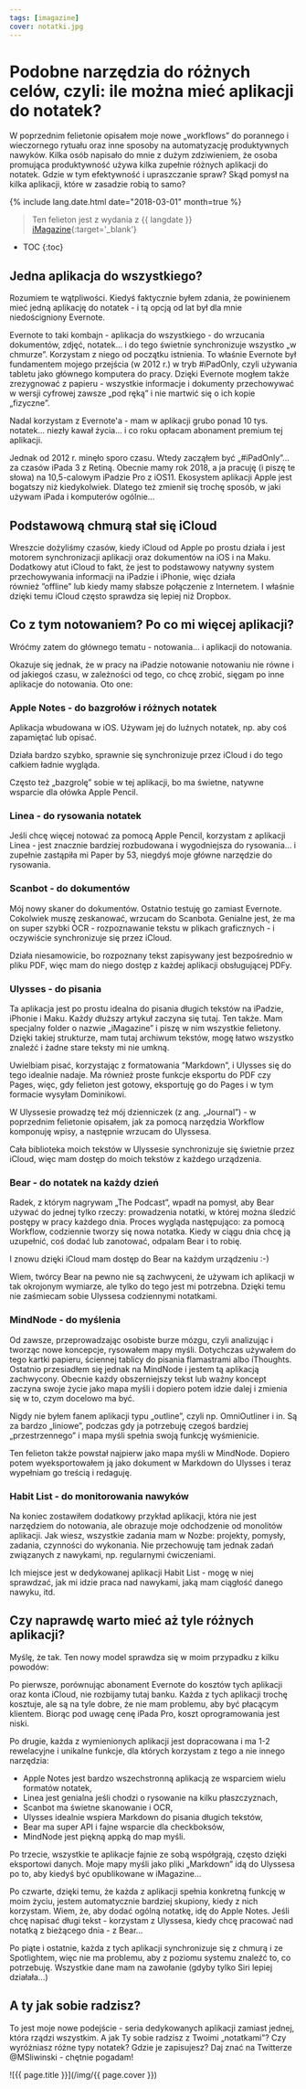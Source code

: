 ```yaml
---
tags: [imagazine]
cover: notatki.jpg
---
```


# Podobne narzędzia do różnych celów, czyli: ile można mieć aplikacji do notatek?

W poprzednim felietonie opisałem moje nowe „workflows” do porannego i wieczornego rytuału oraz inne sposoby na automatyzację produktywnych nawyków. Kilka osób napisało do mnie z dużym zdziwieniem, że osoba promująca produktywność używa kilka zupełnie różnych aplikacji do notatek. Gdzie w tym efektywność i upraszczanie spraw? Skąd pomysł na kilka aplikacji, które w zasadzie robią to samo?

<!--More-->

{% include lang.date.html date="2018-03-01" month=true %}

> Ten felieton jest z wydania z {{ langdate }} [iMagazine](https://imagazine.pl){:target='_blank'}

* TOC
{:toc}

## Jedna aplikacja do wszystkiego?

Rozumiem te wątpliwości. Kiedyś faktycznie byłem zdania, że powinienem mieć jedną aplikację do notatek - i tą opcją od lat był dla mnie niedościgniony Evernote.

Evernote to taki kombajn - aplikacja do wszystkiego - do wrzucania dokumentów, zdjęć, notatek... i do tego świetnie synchronizuje wszystko „w chmurze”. Korzystam z niego od początku istnienia. To właśnie Evernote był fundamentem mojego przejścia (w 2012 r.) w tryb #iPadOnly, czyli używania tabletu jako głównego komputera do pracy. Dzięki Evernote mogłem także zrezygnować z papieru - wszystkie informacje i dokumenty przechowywać w wersji cyfrowej zawsze „pod ręką” i nie martwić się o ich kopie „fizyczne”.

Nadal korzystam z Evernote'a - mam w aplikacji grubo ponad 10 tys. notatek... niezły kawał życia... i co roku opłacam abonament premium tej aplikacji.

Jednak od 2012 r. minęło sporo czasu. Wtedy zacząłem być „#iPadOnly”... za czasów iPada 3 z Retiną. Obecnie mamy rok 2018, a ja pracuję (i piszę te słowa) na 10,5-calowym iPadzie Pro z iOS11. Ekosystem aplikacji Apple jest bogatszy niż kiedykolwiek. Dlatego też zmienił się trochę sposób, w jaki używam iPada i komputerów ogólnie...

## Podstawową chmurą stał się iCloud

Wreszcie dożyliśmy czasów, kiedy iCloud od Apple po prostu działa i jest motorem synchronizacji aplikacji oraz dokumentów na iOS i na Maku. Dodatkowy atut iCloud to fakt, że jest to podstawowy natywny system przechowywania informacji na iPadzie i iPhonie, więc działa również ”offline” lub kiedy mamy słabsze połączenie z Internetem. I właśnie dzięki temu iCloud często sprawdza się lepiej niż Dropbox.

## Co z tym notowaniem? Po co mi więcej aplikacji?

Wróćmy zatem do głównego tematu - notowania... i aplikacji do notowania.

Okazuje się jednak, że w pracy na iPadzie notowanie notowaniu nie równe i od jakiegoś czasu, w zależności od tego, co chcę zrobić, sięgam po inne aplikacje do notowania. Oto one:

### Apple Notes - do bazgrołów i różnych notatek

Aplikacja wbudowana w iOS. Używam jej do luźnych notatek, np. aby coś zapamiętać lub opisać.

Działa bardzo szybko, sprawnie się synchronizuje przez iCloud i do tego całkiem ładnie wygląda.

Często też „bazgrolę” sobie w tej aplikacji, bo ma świetne, natywne wsparcie dla ołówka Apple Pencil.

### Linea - do rysowania notatek

Jeśli chcę więcej notować za pomocą Apple Pencil, korzystam z aplikacji Linea - jest znacznie bardziej rozbudowana i wygodniejsza do rysowania... i zupełnie zastąpiła mi Paper by 53, niegdyś moje główne narzędzie do rysowania.

### Scanbot - do dokumentów

Mój nowy skaner do dokumentów. Ostatnio testuję go zamiast Evernote. Cokolwiek muszę zeskanować, wrzucam do Scanbota. Genialne jest, że ma on super szybki OCR - rozpoznawanie tekstu w plikach graficznych - i oczywiście synchronizuje się przez iCloud.

Działa niesamowicie, bo rozpoznany tekst zapisywany jest bezpośrednio w pliku PDF, więc mam do niego dostęp z każdej aplikacji obsługującej PDFy.

### Ulysses - do pisania

Ta aplikacja jest po prostu idealna do pisania długich tekstów na iPadzie, iPhonie i Maku. Każdy dłuższy artykuł zaczyna się tutaj. Ten także. Mam specjalny folder o nazwie „iMagazine” i piszę w nim wszystkie felietony. Dzięki takiej strukturze, mam tutaj archiwum tekstów, mogę łatwo wszystko znaleźć i żadne stare teksty mi nie umkną.

Uwielbiam pisać, korzystając z formatowania ”Markdown”, i Ulysses się do tego idealnie nadaje. Ma również proste funkcje eksportu do PDF czy Pages, więc, gdy felieton jest gotowy, eksportuję go do Pages i w tym formacie wysyłam Dominikowi.

W Ulyssesie prowadzę też mój dzienniczek (z ang. „Journal”) - w poprzednim felietonie opisałem, jak za pomocą narzędzia Workflow komponuję wpisy, a następnie wrzucam do Ulyssesa.

Cała biblioteka moich tekstów w Ulyssesie synchronizuje się świetnie przez iCloud, więc mam dostęp do moich tekstów z każdego urządzenia.

### Bear - do notatek na każdy dzień

Radek, z którym nagrywam „The Podcast”, wpadł na pomysł, aby Bear używać do jednej tylko rzeczy: prowadzenia notatki, w której można śledzić postępy w pracy każdego dnia. Proces wygląda następująco: za pomocą Workflow, codziennie tworzy się nowa notatka. Kiedy w ciągu dnia chcę ją uzupełnić, coś dodać lub zanotować, odpalam Bear i to robię.

I znowu dzięki iCloud mam dostęp do Bear na każdym urządzeniu :-) 

Wiem, twórcy Bear na pewno nie są zachwyceni, że używam ich aplikacji w tak okrojonym wymiarze, ale tylko do tego jest mi potrzebna. Dzięki temu nie zaśmiecam sobie Ulyssesa codziennymi notatkami.

### MindNode - do myślenia

Od zawsze, przeprowadzając osobiste burze mózgu, czyli analizując i tworząc nowe koncepcje, rysowałem mapy myśli. Dotychczas używałem do tego kartki papieru, ściennej tablicy do pisania flamastrami albo iThoughts. Ostatnio przesiadłem się jednak na MindNode i jestem tą aplikacją zachwycony. Obecnie każdy obszerniejszy tekst lub ważny koncept zaczyna swoje życie jako mapa myśli i dopiero potem idzie dalej i zmienia się w to, czym docelowo ma być.

Nigdy nie byłem fanem aplikacji typu „outline”, czyli np. OmniOutliner i in.  Są za bardzo „liniowe”, podczas gdy ja potrzebuję czegoś bardziej „przestrzennego” i mapa myśli spełnia swoją funkcję wyśmienicie.

Ten felieton także powstał najpierw jako mapa myśli w MindNode. Dopiero potem wyeksportowałem ją jako dokument w Markdown do Ulysses i teraz wypełniam go treścią i redaguję.

### Habit List - do monitorowania nawyków

Na koniec zostawiłem dodatkowy przykład aplikacji, która nie jest narzędziem do notowania, ale obrazuje moje odchodzenie od monolitów aplikacji. Jak wiesz, wszystkie zadania mam w Nozbe: projekty, pomysły, zadania, czynności do wykonania. Nie przechowuję tam jednak zadań związanych z nawykami, np. regularnymi ćwiczeniami.

Ich miejsce jest w dedykowanej aplikacji Habit List - mogę w niej sprawdzać, jak mi idzie praca nad nawykami, jaką mam ciągłość danego nawyku, itd.

## Czy naprawdę warto mieć aż tyle różnych aplikacji?

Myślę, że tak. Ten nowy model sprawdza się w moim przypadku z kilku powodów:

Po pierwsze, porównując abonament Evernote do kosztów tych aplikacji oraz konta iCloud, nie rozbijamy tutaj banku. Każda z tych aplikacji trochę kosztuje, ale są na tyle dobre, że nie mam problemu, aby być płacącym klientem. Biorąc pod uwagę cenę iPada Pro, koszt oprogramowania jest niski.

Po drugie, każda z wymienionych aplikacji jest dopracowana i ma 1-2 rewelacyjne i unikalne funkcje, dla których korzystam z tego a nie innego narzędzia:

- Apple Notes jest bardzo wszechstronną aplikacją ze wsparciem wielu formatów notatek,
- Linea jest genialna jeśli chodzi o rysowanie na kilku płaszczyznach,
- Scanbot ma świetne skanowanie i OCR,
- Ulysses idealnie wspiera Markdown do pisania długich tekstów,
- Bear ma super API i fajne wsparcie dla checkboksów,
- MindNode jest piękną appką do map myśli.

Po trzecie, wszystkie te aplikacje fajnie ze sobą współgrają, często dzięki eksportowi danych. Moje mapy myśli jako pliki „Markdown” idą do Ulyssesa po to, aby kiedyś być opublikowane w iMagazine...

Po czwarte, dzięki temu, że każda z aplikacji spełnia konkretną funkcję w moim życiu, jestem automatycznie bardziej skupiony, kiedy z nich korzystam. Wiem, że, aby dodać ogólną notatkę, idę do Apple Notes. Jeśli chcę napisać długi tekst - korzystam z Ulyssesa, kiedy chcę pracować nad notatką z bieżącego dnia - z Bear...

Po piąte i ostatnie, każda z tych aplikacji synchronizuje się z chmurą i ze Spotlightem, więc nie ma problemu, aby z poziomu systemu znaleźć to, co potrzebuję. Wszystkie dane mam na zawołanie (gdyby tylko Siri lepiej działała...)

## A ty jak sobie radzisz?

To jest moje nowe podejście - seria dedykowanych aplikacji zamiast jednej, która rządzi wszystkim. A jak Ty sobie radzisz z Twoimi „notatkami”? Czy wyróżniasz różne typy notatek? Gdzie je zapisujesz? Daj znać na Twitterze @MSliwinski - chętnie pogadam!

![{{ page.title }}](/img/{{ page.cover }})

[n]: https://nozbe.com/pl/?a=mike